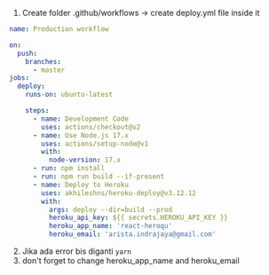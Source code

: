 1. Create folder .github/workflows -> create deploy.yml file inside it
```yml
name: Production workflow

on:
  push:
    branches:
      - master
jobs:
  deploy:
    runs-on: ubuntu-latest

    steps:
      - name: Development Code
        uses: actions/checkout@v2
      - name: Use Node.js 17.x
        uses: actions/setup-node@v1
        with:
          node-version: 17.x
      - run: npm install
      - run: npm run build --if-present
      - name: Deploy to Heroku
        uses: akhileshns/heroku-deploy@v3.12.12
        with:
          args: deploy --dir=build --prod
          heroku_api_key: ${{ secrets.HEROKU_API_KEY }}
          heroku_app_name: 'react-heroqu'
          heroku_email: 'arista.indrajaya@gmail.com'
```
2. Jika ada error bis diganti `yarn`
3. don't forget to change heroku_app_name and heroku_email
